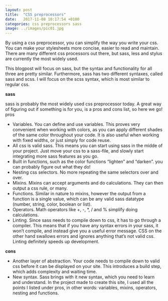 ```yaml
---
layout: post
title:  "CSS preprocessors"
date:   2017-11-08 10:17:54 +0100
categories: css preprocessors sass
image: ../images/pic01.jpg
---
```

By using a css preprocessor, you can simplify the way you write your css. You can make your stylesheets more concise, easier to read and maintain. There are many different css processors out there, but sass, less and stylus are currently the most widely used. 

This blogpost will focus on sass, but the syntax and functionality for all three are pretty similar. Furthermore, sass has two different syntaxes, called sass and scss. I will focus on the scss syntax, which is most similar to regular css.

**sass**

sass is probably the most widely used css preprocessor today. A great way of figuring out if something is for you, is a pros and cons list, so here we go!
pros
* Variables. You can define and use variables. This proves very convenient when working with colors, as you can apply different shades of the same color throughout your code. It is also useful when working with fixed widths, or just simply for code reuse.
* All css is valid sass. This means you can start using sass in the midde of your project. Just move your css to a sass-file, and slowly start integrating more sass features as you go.
* Built in functions, such as the color functions “lighten” and “darken”. you can probably figure out what they do!
* Nesting css selectors. No more repeating the same selectors over and over.
* Mixins. Mixins can accept arguments and do calculations. They can then output a css rule, or many.
* Functions. Similar in nature to mixins, however the output from a function is a single value, which can be any valid sass datatype (number, string, color, boolean or list).
* Operators. Math operators like +, -, *, / and % simplify doing calculations.
* Linting. Since sass needs to compile down to css, it has to go through a compiler. This means that if you have any syntax errors in your sass, it won’t compile, and instead give you a useful error message. CSS on the other hand swallows errors and ignores anything that’s not valid css. Linting definitely speeds up development.

**cons**

* Another layer of abstraction. Your code needs to compile down to valid css before it can be displayed on your site. This introduces a build step, which adds complexity and waiting time.
* New syntax. Sass brings with it new syntax, which you need to learn and understand.
In the project made to create this site, I used all the points I listed under pros, in other words: variables, mixins, operators, nesting and functions.

